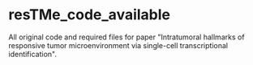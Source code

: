 # resTMe_code_available
All original code and required files for paper "Intratumoral hallmarks of responsive tumor microenvironment via single-cell transcriptional identification".
